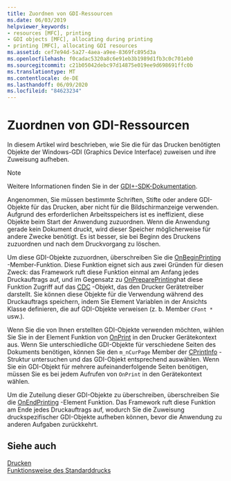 ```yaml
---
title: Zuordnen von GDI-Ressourcen
ms.date: 06/03/2019
helpviewer_keywords:
- resources [MFC], printing
- GDI objects [MFC], allocating during printing
- printing [MFC], allocating GDI resources
ms.assetid: cef7e94d-5a27-4aea-a9ee-8369fc895d3a
ms.openlocfilehash: f0cadac5320a8c6e91eb3b1989d1fb3c0c701eb0
ms.sourcegitcommit: c21b05042debc97d14875e019ee9d698691ffc0b
ms.translationtype: MT
ms.contentlocale: de-DE
ms.lasthandoff: 06/09/2020
ms.locfileid: "84623234"
---
```

# <a name="allocating-gdi-resources"></a>Zuordnen von GDI-Ressourcen

In diesem Artikel wird beschrieben, wie Sie die für das Drucken benötigten Objekte der Windows-GDI (Graphics Device Interface) zuweisen und ihre Zuweisung aufheben.

> [!NOTE]
> Weitere Informationen finden Sie in der [GDI+-SDK-Dokumentation](/windows/win32/gdiplus/-gdiplus-gdi-start).

Angenommen, Sie müssen bestimmte Schriften, Stifte oder andere GDI-Objekte für das Drucken, aber nicht für die Bildschirmanzeige verwenden. Aufgrund des erforderlichen Arbeitsspeichers ist es ineffizient, diese Objekte beim Start der Anwendung zuzuordnen. Wenn die Anwendung gerade kein Dokument druckt, wird dieser Speicher möglicherweise für andere Zwecke benötigt. Es ist besser, sie bei Beginn des Druckens zuzuordnen und nach dem Druckvorgang zu löschen.

Um diese GDI-Objekte zuzuordnen, überschreiben Sie die [OnBeginPrinting](reference/cview-class.md#onbeginprinting) -Member-Funktion. Diese Funktion eignet sich aus zwei Gründen für diesen Zweck: das Framework ruft diese Funktion einmal am Anfang jedes Druckauftrags auf, und im Gegensatz zu [OnPreparePrinting](reference/cview-class.md#onprepareprinting)hat diese Funktion Zugriff auf das [CDC](reference/cdc-class.md) -Objekt, das den Drucker Gerätetreiber darstellt. Sie können diese Objekte für die Verwendung während des Druckauftrags speichern, indem Sie Element Variablen in der Ansichts Klasse definieren, die auf GDI-Objekte verweisen (z. b. Member `CFont *` usw.).

Wenn Sie die von Ihnen erstellten GDI-Objekte verwenden möchten, wählen Sie Sie in der Element Funktion von [OnPrint](reference/cview-class.md#onprint) in den Drucker Gerätekontext aus. Wenn Sie unterschiedliche GDI-Objekte für verschiedene Seiten des Dokuments benötigen, können Sie den `m_nCurPage` Member der [CPrintInfo](reference/cprintinfo-structure.md) -Struktur untersuchen und das GDI-Objekt entsprechend auswählen. Wenn Sie ein GDI-Objekt für mehrere aufeinanderfolgende Seiten benötigen, müssen Sie es bei jedem Aufrufen von `OnPrint` in den Gerätekontext wählen.

Um die Zuteilung dieser GDI-Objekte zu überschreiben, überschreiben Sie die [OnEndPrinting](reference/cview-class.md#onendprinting) -Element Funktion. Das Framework ruft diese Funktion am Ende jedes Druckauftrags auf, wodurch Sie die Zuweisung druckspezifischer GDI-Objekte aufheben können, bevor die Anwendung zu anderen Aufgaben zurückkehrt.

## <a name="see-also"></a>Siehe auch

[Drucken](printing.md)<br/>
[Funktionsweise des Standarddrucks](how-default-printing-is-done.md)

